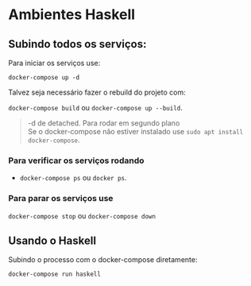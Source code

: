 # Ambientes Haskell

## Subindo todos os serviços:

Para iniciar os serviços use:

`docker-compose up -d`

Talvez seja necessário fazer o rebuild do projeto com:

`docker-compose build` ou `docker-compose up --build`.

> -d de detached. Para rodar em segundo plano      
> Se o docker-compose não estiver instalado use `sudo apt install docker-compose`.

### Para verificar os serviços rodando

* `docker-compose ps` ou `docker ps`.

### Para parar os serviços use

`docker-compose stop` ou `docker-compose down`


## Usando o Haskell

Subindo o processo com o docker-compose diretamente:  

`docker-compose run haskell`

